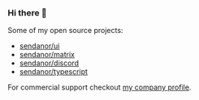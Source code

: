 ### Hi there 👋

<!--
**thejhh/thejhh** is a ✨ _special_ ✨ repository because its `README.md` (this file) appears on your GitHub profile.

Here are some ideas to get you started:

- 🔭 I’m currently working on ...
- 🌱 I’m currently learning ...
- 👯 I’m looking to collaborate on ...
- 🤔 I’m looking for help with ...
- 💬 Ask me about ...
- 📫 How to reach me: ...
- 😄 Pronouns: ...
- ⚡ Fun fact: ...
-->

Some of my open source projects:
 
 * [sendanor/ui](https://github.com/sendanor/ui)
 * [sendanor/matrix](https://github.com/sendanor/matrix)
 * [sendanor/discord](https://github.com/sendanor/discord)
 * [sendanor/typescript](https://github.com/sendanor/typescript)

For commercial support checkout [my company profile](https://github.com/sendanor).
